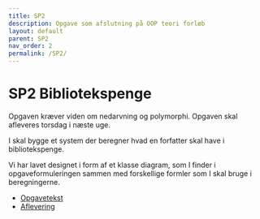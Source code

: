 ```yaml
---
title: SP2
description: Opgave som afslutning på OOP teori forløb
layout: default
parent: SP2
nav_order: 2
permalink: /SP2/
---
```


# SP2 Bibliotekspenge

Opgaven kræver viden om nedarvning og polymorphi. 
Opgaven skal afleveres torsdag i næste uge.

I skal bygge et system der beregner hvad en forfatter skal have i bibliotekspenge.

Vi har lavet designet i form af et klasse diagram, som I finder i opgaveformuleringen sammen med forskellige formler som I skal bruge i beregningerne.



 -  [Opgavetekst](https://efif.sharepoint.com/:f:/r/sites/cph/Lyngby/Shared%20Documents/4.%20Indhold%20%26%20Niveau/DAT/1.sem%20for%C3%A5r%202025/studerende/SP2?csf=1&web=1&e=MdDi59)
 - [Aflevering](https://cphbusiness.mrooms.net/mod/assign/view.php?id=766002)